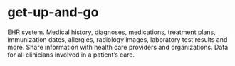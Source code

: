 # get-up-and-go
EHR system. Medical history, diagnoses, medications, treatment plans, immunization dates, allergies, radiology images, laboratory test results and more. Share information with health care providers and organizations. Data for all clinicians involved in a patient’s care.
